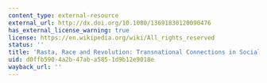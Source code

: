 ```yaml
---
content_type: external-resource
external_url: http://dx.doi.org/10.1080/13691830120090476
has_external_license_warning: true
license: https://en.wikipedia.org/wiki/All_rights_reserved
status: ''
title: 'Rasta, Race and Revolution: Transnational Connections in Socialist Cuba'
uid: d0ffb590-4a2b-47ab-a585-1d9b12e9018e
wayback_url: ''
---
```

